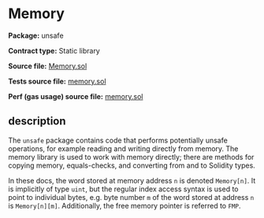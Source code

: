 # Memory

**Package:** unsafe

**Contract type:** Static library

**Source file:** [Memory.sol](../../src/unsafe/Memory.sol)

**Tests source file:** [memory.sol](../../test/unsafe/memory.sol)

**Perf (gas usage) source file:** [memory.sol](../../perf/unsafe/memory.sol)


## description

The `unsafe` package contains code that performs potentially unsafe operations, for example reading and writing directly from memory. The memory library is used to work with memory directly; there are methods for copying memory, equals-checks, and converting from and to Solidity types.

In these docs, the word stored at memory address `n` is denoted `Memory[n]`. It is implicitly of type `uint`, but the regular index access syntax is used to point to individual bytes, e.g. byte number `m` of the word stored at address `n` is `Memory[n][m]`. Additionally, the free memory pointer is referred to `FMP`.
